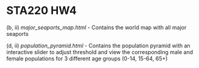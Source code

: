 # STA220 HW4

(b, ii) *major_seaports_map.html* - Contains the world map with all major seaports

(d, ii) *population_pyramid.html* - Contains the population pyramid with an interactive slider to adjust threshold and view the corresponding male and female populations for 3 different age groups (0-14, 15-64, 65+)
